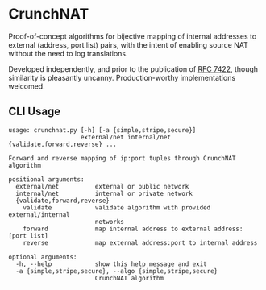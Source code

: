 # CrunchNAT

Proof-of-concept algorithms for bijective mapping of internal addresses to
external (address, port list) pairs, with the intent of enabling source NAT
without the need to log translations.

Developed independently, and prior to the publication of
[RFC 7422](https://tools.ietf.org/html/rfc7422), though similarity is pleasantly
uncanny. Production-worthy implementations welcomed.

## CLI Usage
```
usage: crunchnat.py [-h] [-a {simple,stripe,secure}]
                    external/net internal/net {validate,forward,reverse} ...

Forward and reverse mapping of ip:port tuples through CrunchNAT algorithm

positional arguments:
  external/net          external or public network
  internal/net          internal or private network
  {validate,forward,reverse}
    validate            validate algorithm with provided external/internal
                        networks
    forward             map internal address to external address: [port list]
    reverse             map external address:port to internal address

optional arguments:
  -h, --help            show this help message and exit
  -a {simple,stripe,secure}, --algo {simple,stripe,secure}
                        CrunchNAT algorithm
```
